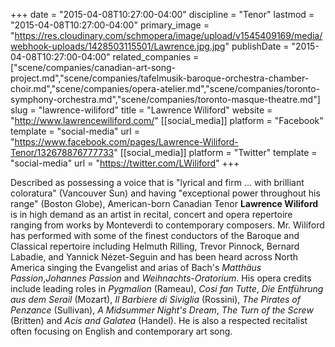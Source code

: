 +++
date = "2015-04-08T10:27:00-04:00"
discipline = "Tenor"
lastmod = "2015-04-08T10:27:00-04:00"
primary_image = "https://res.cloudinary.com/schmopera/image/upload/v1545409169/media/webhook-uploads/1428503115501/Lawrence.jpg.jpg"
publishDate = "2015-04-08T10:27:00-04:00"
related_companies = ["scene/companies/canadian-art-song-project.md","scene/companies/tafelmusik-baroque-orchestra-chamber-choir.md","scene/companies/opera-atelier.md","scene/companies/toronto-symphony-orchestra.md","scene/companies/toronto-masque-theatre.md"]
slug = "lawrence-wiliford"
title = "Lawrence Wiliford"
website = "http://www.lawrencewiliford.com/"
[[social_media]]
platform = "Facebook"
template = "social-media"
url = "https://www.facebook.com/pages/Lawrence-Wiliford-Tenor/132678876777733"
[[social_media]]
platform = "Twitter"
template = "social-media"
url = "https://twitter.com/LWiliford"
+++

<p>
	Described as possessing a voice that is "lyrical and firm ... with brilliant coloratura" (Vancouver Sun) and having "exceptional power throughout his range" (Boston Globe), American-born Canadian Tenor <strong>Lawrence Wiliford </strong>is in high demand as an artist in recital, concert and opera repertoire ranging from works by Monteverdi to contemporary composers. Mr. Wiliford has performed with some of the finest conductors of the Baroque and Classical repertoire including Helmuth Rilling, Trevor Pinnock, Bernard Labadie, and Yannick Nézet-Seguin and has been heard across North America singing the Evangelist and arias of Bach's <em>Matthäus Passion</em>,<em>Johannes Passion</em> and <em>Weihnachts-Oratorium</em>. His opera credits include leading roles in <em>Pygmalion </em>(Rameau), <em>Cosi fan Tutte</em>, <em>Die Entführung aus dem Serail </em>(Mozart), <em>Il Barbiere di Siviglia</em> (Rossini), <em>The Pirates of Penzance</em> (Sullivan), <em>A Midsummer Night's Dream</em>, <em>The Turn of the Screw </em>(Britten) and <em>Acis and Galatea</em> (Handel). He is also a respected recitalist often focusing on English and contemporary art song.
</p>
